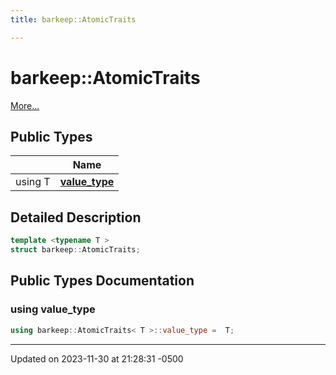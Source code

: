 ```yaml
---
title: barkeep::AtomicTraits

---
```


# barkeep::AtomicTraits



 [More...](#detailed-description)

## Public Types

|                | Name           |
| -------------- | -------------- |
| using T | **[value_type](api/Classes/structbarkeep_1_1_atomic_traits.md#using-value_type)**  |

## Detailed Description

```cpp
template <typename T >
struct barkeep::AtomicTraits;
```

## Public Types Documentation

### using value_type

```cpp
using barkeep::AtomicTraits< T >::value_type =  T;
```


-------------------------------

Updated on 2023-11-30 at 21:28:31 -0500